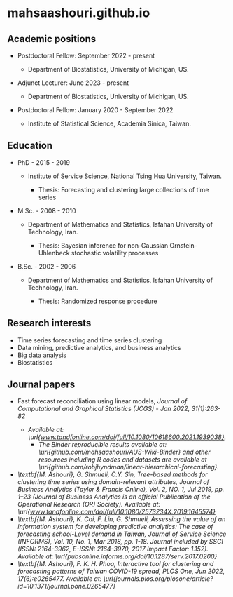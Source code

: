 # mahsaashouri.github.io

## Academic positions

- Postdoctoral Fellow: September 2022 - present

  - Department of Biostatistics, University of Michigan, US.

- Adjunct Lecturer: June 2023 - present

  - Department of Biostatistics, University of Michigan, US.

- Postdoctoral Fellow: January 2020 - September 2022

  - Institute of Statistical Science, Academia Sinica, Taiwan.


##  Education

- PhD -  2015 - 2019
  - Institute of Service Science, National Tsing Hua University, Taiwan.

    - Thesis: Forecasting and clustering large collections of time series

- M.Sc. - 2008 - 2010  
  - Department of Mathematics and Statistics, Isfahan University of Technology, Iran.

    - Thesis: Bayesian inference for non-Gaussian Ornstein-Uhlenbeck stochastic volatility processes

- B.Sc. - 2002 - 2006  
  - Department of Mathematics and Statistics, Isfahan University of Technology, Iran.

    - Thesis: Randomized response procedure

## Research interests

- Time series forecasting and time series clustering
- Data mining, predictive analytics, and business analytics
- Big data analysis 
- Biostatistics

## Journal papers 

- Fast forecast reconciliation using linear models, <em>Journal of Computational and  Graphical Statistics (JCGS)<em> - Jan 2022, 31(1):263-82 
  - Available at: \url{www.tandfonline.com/doi/full/10.1080/10618600.2021.1939038}.
      - The Binder reproducible results available at: \url{github.com/mahsaashouri/AUS-Wiki-Binder} and other resources including R codes and datasets are available at \url{github.com/robjhyndman/linear-hierarchical-forecasting}. 
-  \textbf{M. Ashouri}, G. Shmueli, C.Y. Sin, Tree-based methods for clustering time series using domain-relevant attributes, *Journal of Business  Analytics (Taylor \& Francis Online)*, Vol. 2, NO. 1, Jul 2019, pp. 1–23 (Journal of Business Analytics is an official Publication of the Operational Research (OR) Society). Available at: \url{www.tandfonline.com/doi/full/10.1080/2573234X.2019.1645574}
- \textbf{M. Ashouri}, K. Cai, F. Lin, G. Shmueli, Assessing the value of an information system for developing predictive analytics: The case of forecasting school-Level demand in Taiwan, *Journal of Service Science (INFORMS)*, Vol. 10, No. 1, Mar 2018, pp. 1-18. Journal included by SSCI (ISSN: 2164-3962, E-ISSN: 2164-3970, 2017 Impact Factor: 1.152). 
Available at: \url{pubsonline.informs.org/doi/10.1287/serv.2017.0200}
- \textbf{M. Ashouri}, F. K. H. Phoa, Interactive tool for clustering and forecasting patterns of Taiwan COVID-19 spread, *PLOS One*, Jun 2022, 17(6):e0265477. Available at: \url{journals.plos.org/plosone/article?id=10.1371/journal.pone.0265477} 

